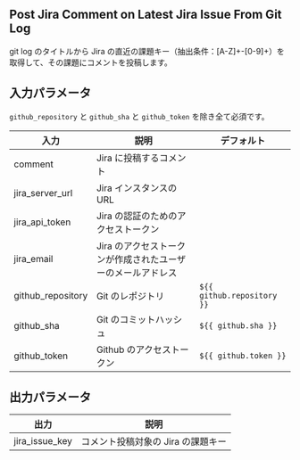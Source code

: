 ## Post Jira Comment on Latest Jira Issue From Git Log

git log のタイトルから Jira の直近の課題キー（抽出条件：[A-Z]+-[0-9]+）を取得して、その課題にコメントを投稿します。

## 入力パラメータ

`github_repository` と `github_sha` と `github_token` を除き全て必須です。

| 入力              | 説明                                                        | デフォルト                 |
|-------------------|-------------------------------------------------------------|----------------------------|
| comment           | Jira に投稿するコメント                                     |                            |
| jira_server_url   | Jira インスタンスのURL                                      |                            |
| jira_api_token    | Jira の認証のためのアクセストークン                         |                            |
| jira_email        | Jira のアクセストークンが作成されたユーザーのメールアドレス |                            |
| github_repository | Git のレポジトリ                                            | `${{ github.repository }}` |
| github_sha        | Git のコミットハッシュ                                      | `${{ github.sha }}`        |
| github_token      | Github のアクセストークン                                   | `${{ github.token }}`      |

## 出力パラメータ

| 出力           | 説明                               |
|----------------|------------------------------------|
| jira_issue_key | コメント投稿対象の Jira の課題キー |
